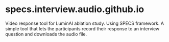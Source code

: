 # specs.interview.audio.github.io
Video response tool for LuminAI ablation study. Using SPECS framework. A simple tool that lets the participants record their response to an interview question and downloads the audio file.


